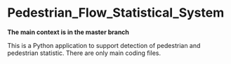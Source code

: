 # Pedestrian_Flow_Statistical_System     

**The main context is in the master branch**      

This is a Python application to support detection of pedestrian and pedestrian statistic.
There are only main coding files.
